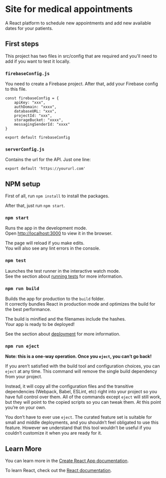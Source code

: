 # Site for medical appointments

A React platform to schedule new appointments and add new available dates for your patients.

## First steps

This project has two files in src/config that are required and you'll need to add if you want to test it locally.

### `firebaseConfig.js`

You need to create a Firebase project. After that, add your Firebase config to this file.

```
const firebaseConfig = {
    apiKey: "xxx",
    authDomain: "xxxx",
    databaseURL: "xxx",
    projectId: "xxx",
    storageBucket: "xxxx",
    messagingSenderId: "xxxx"
}

export default firebaseConfig
```

### `serverConfig.js`

Contains the url for the API. Just one line:

`
export default 'https://yoururl.com'
`

## NPM setup

First of all, run `npm install` to install the packages.

After that, just run `npm start`.

### `npm start`

Runs the app in the development mode.<br>
Open [http://localhost:3000](http://localhost:3000) to view it in the browser.

The page will reload if you make edits.<br>
You will also see any lint errors in the console.

### `npm test`

Launches the test runner in the interactive watch mode.<br>
See the section about [running tests](https://facebook.github.io/create-react-app/docs/running-tests) for more information.

### `npm run build`

Builds the app for production to the `build` folder.<br>
It correctly bundles React in production mode and optimizes the build for the best performance.

The build is minified and the filenames include the hashes.<br>
Your app is ready to be deployed!

See the section about [deployment](https://facebook.github.io/create-react-app/docs/deployment) for more information.

### `npm run eject`

**Note: this is a one-way operation. Once you `eject`, you can’t go back!**

If you aren’t satisfied with the build tool and configuration choices, you can `eject` at any time. This command will remove the single build dependency from your project.

Instead, it will copy all the configuration files and the transitive dependencies (Webpack, Babel, ESLint, etc) right into your project so you have full control over them. All of the commands except `eject` will still work, but they will point to the copied scripts so you can tweak them. At this point you’re on your own.

You don’t have to ever use `eject`. The curated feature set is suitable for small and middle deployments, and you shouldn’t feel obligated to use this feature. However we understand that this tool wouldn’t be useful if you couldn’t customize it when you are ready for it.

## Learn More

You can learn more in the [Create React App documentation](https://facebook.github.io/create-react-app/docs/getting-started).

To learn React, check out the [React documentation](https://reactjs.org/).
